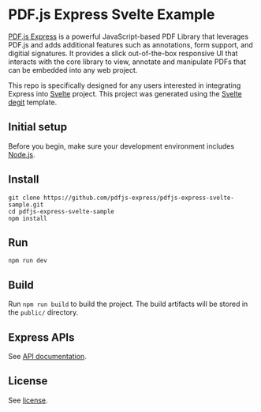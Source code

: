 # PDF.js Express Svelte Example

[PDF.js Express](https://pdfjs.express/) is a powerful JavaScript-based PDF Library that leverages PDF.js and adds additional features such as annotations, form support, and digitial signatures. It provides a slick out-of-the-box responsive UI that interacts with the core library to view, annotate and manipulate PDFs that can be embedded into any web project.

This repo is specifically designed for any users interested in integrating Express into [Svelte](https://svelte.dev/) project. This project was generated using the [Svelte degit](https://svelte.dev/blog/the-easiest-way-to-get-started#2_Use_degit) template.

## Initial setup

Before you begin, make sure your development environment includes [Node.js](https://nodejs.org/en/).

## Install

```
git clone https://github.com/pdfjs-express/pdfjs-express-svelte-sample.git
cd pdfjs-express-svelte-sample
npm install
```

## Run

```
npm run dev
```

## Build

Run `npm run build` to build the project. The build artifacts will be stored in the `public/` directory.

## Express APIs

See [API documentation](https://pdfjs.express/documentation).


## License

See [license](./LICENSE).
